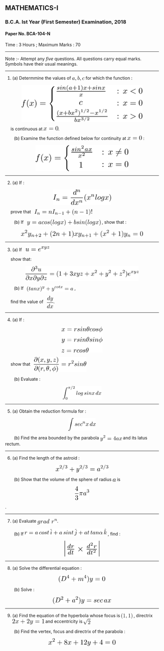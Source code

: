 ## MATHEMATICS-I
### B.C.A. Ist Year (First Semester) Examination, 2018
#### Paper No. BCA-104-N
Time : 3 Hours ; Maximum Marks : 70

***

Note :- Attempt any _five_ questions. All questions carry equal marks. Symbols have their usual meanings.

***

1. (a) Determmine the values of <img src="./expressions/1.a.1.png" height="16" align="center"> for which the function :

<p align ="center"><img src="./expressions/1.a.2.png" height="120" align="center"></p>

&emsp; is continuous at <img src="./expressions/shared.png" height="14">.

&emsp; &ensp; (b) Examine the function defined below for continuity at <img src="./expressions/shared.png" height="14"> :

<p align ="center"><img src="./expressions/1.b.png" height="85" align="center"></p>

***

2. (a) If :

<p align ="center"><img src="./expressions/2.a.1.png" height="50" align="center"></p>

&emsp; prove that &nbsp; <img src="./expressions/2.a.2.png" height="20" align="center">

&emsp; &ensp; (b) If &nbsp; <img src="./expressions/2.b.1.png" height="20" align="center">&nbsp;, show that :

<p align ="center"><img src="./expressions/2.b.2.png" height="25" align="center"></p>

***

3. (a) If &nbsp; <img src="./expressions/3.a.1.png" height="16">

&emsp; show that: 

<p align ="center"><img src="./expressions/3.a.2.png" height="50" align="center"></p>

&emsp; &ensp; (b) If &nbsp; <img src="./expressions/3.b.1.png" height="20" align="center"> ,

&emsp; find the value of &nbsp; <img src="./expressions/3.b.2.png" height="40" align="center">.

***

4. (a) If : 

<p align ="center"><img src="./expressions/4.a.1.png" height="85" align="center"></p>

&emsp; show that &nbsp; <img src="./expressions/4.a.2.png" height="50" align="center">

&emsp; &ensp; (b) Evaluate :

<p align ="center"><img src="./expressions/4.b.png" height="45" align="center"></p>

***

5. (a) Obtain the reduction formula for : 

<p align ="center"><img src="./expressions/5.a.png" height="42" align="center"></p>

&emsp; &ensp; (b) Find the area bounded by the parabola <img src="./expressions/5.b.png" height="20" align="center"> and its latus rectum.

***

6. (a) Find the length of the astroid :

<p align ="center"><img src="./expressions/6.a.png" height="25" align="center"></p>

&emsp; &ensp; (b) Show that the volume of the sphere of radius <img src="./expressions/6.b.1.png" height="10" align="center"> is 

<p align ="center"><img src="./expressions/6.b.2.png" height="45" align="center"></p>.

***

7. (a) Evaluate <img src="./expressions/7.a.png" height="18" align="center">.

&emsp; &ensp; (b) If <img src="./expressions/7.b.1.png" height="22">&nbsp;, find :

<p align ="center"><img src="./expressions/7.b.2.png" height="52" align="center"></p>

***

8. (a) Solve the differential equation :

<p align ="center"><img src="./expressions/8.a.png" height="25" align="center"></p>

&emsp; &ensp; (b) Solve :

<p align ="center"><img src="./expressions/8.b.png" height="25" align="center"></p>

***

9. (a) Find the equation of the hyperbola whose focus is <img src="./expressions/9.a.1.png" height="18" align="center"> , directrix <img src="./expressions/9.a.2.png" height="18" align="center"> and eccentricity is <img src="./expressions/9.a.3.png" height="18" align="center">

&emsp; &ensp; (b) Find the vertex, focus and directrix of the parabola : 

<p align ="center"><img src="./expressions/9.b.png" height="25" align="center"></p>